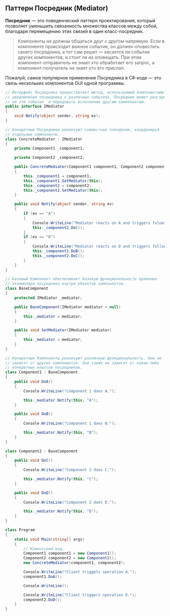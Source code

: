 ## Паттерн Посредник (Mediator)



**Посредник** — это поведенческий паттерн проектирования, который позволяет уменьшить связанность множества классов между собой, благодаря перемещению этих связей в один класс-посредник.

> Компоненты не должны общаться друг с другом напрямую. Если в компоненте происходит важное событие, он должен оповестить своего посредника, а тот сам решит — касается ли событие других компонентов, и стоит ли их оповещать. При этом компонент-отправитель не знает кто обработает его запрос, а компонент-получатель не знает кто его прислал.

Пожалуй, самое популярное применение Посредника в C#-коде — это связь нескольких компонентов GUI одной программы.

```c#
// Интерфейс Посредника предоставляет метод, используемый компонентами для
// уведомления посредника о различных событиях. Посредник может реагировать
// на эти события  и передавать исполнение другим компонентам.
public interface IMediator
{
	void Notify(object sender, string ev);
}

// Конкретные Посредники реализуют совместное поведение, координируя
// отдельные компоненты.
class ConcreteMediator : IMediator
{
	private Component1 _component1;

	private Component2 _component2;

	public ConcreteMediator(Component1 component1, Component2 component2)
	{
		this._component1 = component1;
		this._component1.SetMediator(this);
		this._component2 = component2;
		this._component2.SetMediator(this);
	} 

	public void Notify(object sender, string ev)
	{
		if (ev == "A")
		{
			Console.WriteLine("Mediator reacts on A and triggers folowing operations:");
			this._component2.DoC();
		}
		if (ev == "D")
		{
			Console.WriteLine("Mediator reacts on D and triggers following operations:");
			this._component1.DoB();
			this._component2.DoC();
		}
	}
}

// Базовый Компонент обеспечивает базовую функциональность хранения
// экземпляра посредника внутри объектов компонентов.
class BaseComponent
{
	protected IMediator _mediator;

	public BaseComponent(IMediator mediator = null)
	{
		this._mediator = mediator;
	}

	public void SetMediator(IMediator mediator)
	{
		this._mediator = mediator;
	}
}

// Конкретные Компоненты реализуют различную функциональность. Они не
// зависят от других компонентов. Они также не зависят от каких-либо
// конкретных классов посредников.
class Component1 : BaseComponent
{
	public void DoA()
	{
		Console.WriteLine("Component 1 does A.");

		this._mediator.Notify(this, "A");
	}

	public void DoB()
	{
		Console.WriteLine("Component 1 does B.");

		this._mediator.Notify(this, "B");
	}
}

class Component2 : BaseComponent
{
	public void DoC()
	{
		Console.WriteLine("Component 2 does C.");

		this._mediator.Notify(this, "C");
	}

	public void DoD()
	{
		Console.WriteLine("Component 2 does D.");

		this._mediator.Notify(this, "D");
	}
}

class Program
{
	static void Main(string[] args)
	{
		// Клиентский код.
		Component1 component1 = new Component1();
		Component2 component2 = new Component2();
		new ConcreteMediator(component1, component2);

		Console.WriteLine("Client triggets operation A.");
		component1.DoA();

		Console.WriteLine();

		Console.WriteLine("Client triggers operation D.");
		component2.DoD();
	}
}
```

